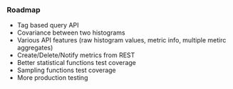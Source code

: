 ### Roadmap

* Tag based query API
* Covariance between two histograms
* Various API features (raw histogram values, metric info, multiple metirc aggregates)
* Create/Delete/Notify metrics from REST
* Better statistical functions test coverage
* Sampling functions test coverage
* More production testing
